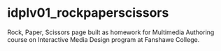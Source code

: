 # idplv01_rockpaperscissors
Rock, Paper, Scissors page built as homework for Multimedia Authoring course on Interactive Media Design program at Fanshawe College.
